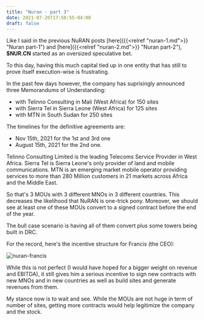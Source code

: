 ```yaml
---
title: "Nuran - part 3"
date: 2021-07-26T17:50:55-04:00
draft: false
---
```


Like I said in the previous NuRAN posts [here]({{<relref "nuran-1.md">}} "Nuran part-1") and [here]({{<relref "nuran-2.md">}} "Nuran part-2"), **$NUR.CN** started as an oversized speculative bet.

To this day, having this much capital tied up in one entity that has still to prove itself execution-wise is frustrating.

In the past few days however, the company has suprisingly announced three Memorandums of Understanding:

- with Telinno Consulting in Mali (West Africa) for 150 sites
- with Sierra Tel in Sierra Leone (West Africa) for 125 sites
- with MTN in South Sudan for 250 sites

The timelines for the definitive agreements are:

- Nov 15th, 2021 for the 1st and 3rd one
- August 15th, 2021 for the 2nd one.

Telinno Consulting Limited is the leading Telecoms Service Provider in West Africa. Sierra Tel is Sierra Leone's only provider of land and mobile communications. MTN is an emerging market mobile operator providing services to more than 280 Million customers in 21 markets across Africa and the Middle East.

So that's 3 MOUs with 3 different MNOs in 3 different countries. This decreases the likelihood that NuRAN is one-trick pony. Moreover, we should see at least one of these MOUs convert to a signed contract before the end of the year.

The bull case scenario is having all of them convert plus some towers being built in DRC. 

For the record, here's the incentive structure for Francis (the CEO):

![nuran-francis](/images/nuran-francis.png)

While this is not perfect (I would have hoped for a bigger weight on revenue and EBITDA), it still gives him a serious incentive to sign new contracts with new MNOs and in new countries as well as build sites and generate revenues from them.

My stance now is to wait and see. While the MOUs are not huge in term of number of sites, getting more contracts would help legitimize the company and the stock.

